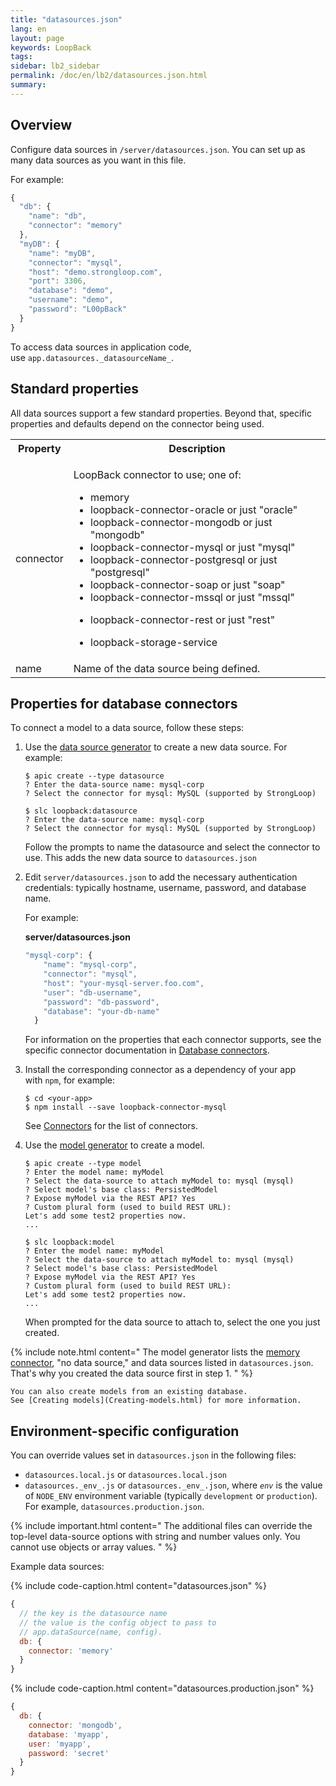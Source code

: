 ```yaml
---
title: "datasources.json"
lang: en
layout: page
keywords: LoopBack
tags:
sidebar: lb2_sidebar
permalink: /doc/en/lb2/datasources.json.html
summary:
---
```


## Overview

Configure data sources in `/server/datasources.json`. You can set up as many data sources as you want in this file.

For example:

```javascript
{
  "db": {
    "name": "db",
    "connector": "memory"
  },
  "myDB": {
    "name": "myDB",
    "connector": "mysql",
    "host": "demo.strongloop.com",
    "port": 3306,
    "database": "demo",
    "username": "demo",
    "password": "L00pBack"
  }
}
```

To access data sources in application code, use `app.datasources._datasourceName_`.

## Standard properties

All data sources support a few standard properties. Beyond that, specific properties and defaults depend on the connector being used.

<table>
  <tbody>
    <tr>
      <th>Property</th>
      <th>Description</th>
    </tr>
    <tr>
      <td>connector</td>
      <td>
        <p>LoopBack connector to use; one of:</p>
        <ul>
          <li>memory</li>
          <li>loopback-connector-oracle or just "oracle"</li>
          <li>loopback-connector-mongodb or just "mongodb"</li>
          <li>loopback-connector-mysql or just "mysql"</li>
          <li>loopback-connector-postgresql or just "postgresql"</li>
          <li>loopback-connector-soap or just "soap"</li>
          <li>loopback-connector-mssql or just "mssql"</li>
          <li>
            <p>loopback-connector-rest or just "rest"</p>
          </li>
          <li>loopback-storage-service</li>
        </ul>
      </td>
    </tr>
    <tr>
      <td>name</td>
      <td>Name of the data source being defined.</td>
    </tr>
  </tbody>
</table>

## Properties for database connectors

To connect a model to a data source, follow these steps:

1.  Use the [data source generator](Data-source-generator.html) to create a new data source. For example: 

    ```shell
    $ apic create --type datasource
    ? Enter the data-source name: mysql-corp
    ? Select the connector for mysql: MySQL (supported by StrongLoop)
    ```

    ```shell
    $ slc loopback:datasource
    ? Enter the data-source name: mysql-corp
    ? Select the connector for mysql: MySQL (supported by StrongLoop)
    ```

    Follow the prompts to name the datasource and select the connector to use.
    This adds the new data source to `datasources.json`

2.  Edit `server/datasources.json` to add the necessary authentication credentials: typically hostname, username, password, and database name.

    For example:

    **server/datasources.json**

    ```javascript
    "mysql-corp": {
        "name": "mysql-corp",
        "connector": "mysql",
        "host": "your-mysql-server.foo.com",
        "user": "db-username",
        "password": "db-password",
        "database": "your-db-name"
      }
    ```

    For information on the properties that each connector supports, see
    the specific connector documentation in [Database connectors](Database-connectors.html).

3.  Install the corresponding connector as a dependency of your app with `npm`, for example: 

    ```shell
    $ cd <your-app>
    $ npm install --save loopback-connector-mysql
    ```

    See [Connectors](Connecting-models-to-data-sources.html) for the list of connectors.

4.  Use the [model generator](Using-the-model-generator.html) to create a model.

    ```shell
    $ apic create --type model
    ? Enter the model name: myModel
    ? Select the data-source to attach myModel to: mysql (mysql)
    ? Select model's base class: PersistedModel
    ? Expose myModel via the REST API? Yes
    ? Custom plural form (used to build REST URL):
    Let's add some test2 properties now.
    ...
    ```

    ```shell
    $ slc loopback:model
    ? Enter the model name: myModel
    ? Select the data-source to attach myModel to: mysql (mysql)
    ? Select model's base class: PersistedModel
    ? Expose myModel via the REST API? Yes
    ? Custom plural form (used to build REST URL):
    Let's add some test2 properties now.
    ...
    ```

    When prompted for the data source to attach to, select the one you just created. 

{% include note.html content="
The model generator lists the [memory connector](Memory-connector.html), \"no data source,\" and data sources listed in `datasources.json`.  That's why you created the data source first in step 1.
" %}

    You can also create models from an existing database.
    See [Creating models](Creating-models.html) for more information.

## Environment-specific configuration

You can override values set in `datasources.json` in the following files:

* `datasources.local.js` or `datasources.local.json`
* `datasources._env_.js` or `datasources._env_.json`, where _`env`_ is the value of `NODE_ENV` environment variable (typically `development` or `production`).
  For example, `datasources.production.json`.

{% include important.html content="
The additional files can override the top-level data-source options with string and number values only. You cannot use objects or array values.
" %}

Example data sources:

{% include code-caption.html content="datasources.json" %}
```javascript
{
  // the key is the datasource name
  // the value is the config object to pass to
  // app.dataSource(name, config).
  db: {
    connector: 'memory'
  }
}
```

{% include code-caption.html content="datasources.production.json" %}
```javascript
{
  db: {
    connector: 'mongodb',
    database: 'myapp',
    user: 'myapp',
    password: 'secret'
  }
}
```
